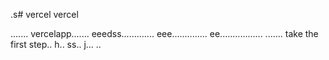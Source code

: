 .s# vercel
vercel

.......
vercelapp.......
eeedss.............
eee..............
 ee.................
.......
 take the first step..
h..
ss..
j...
..
